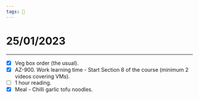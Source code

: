 ```yaml
---
tags: 📆
---
```


# 25/01/2023
---

- [x] Veg box order (the usual).
- [x] AZ-900. Work learning time - Start Section 8 of the course (minimum 2 videos covering VMs).
- [ ] 1 hour reading.
- [x] Meal - Chilli garlic tofu noodles.